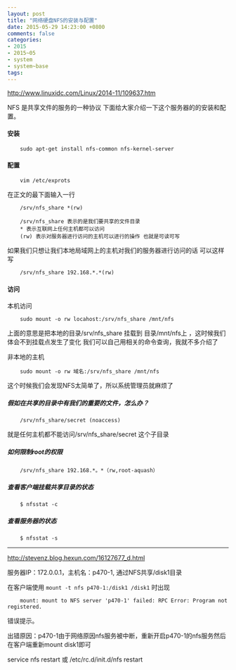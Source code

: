 ```yaml
---
layout: post
title: "网络硬盘NFS的安装与配置"
date: 2015-05-29 14:23:00 +0800
comments: false
categories:
- 2015
- 2015~05
- system
- system~base
tags:
---
```

http://www.linuxidc.com/Linux/2014-11/109637.htm

NFS 是共享文件的服务的一种协议 下面给大家介绍一下这个服务器的的安装和配置。

#### 安装
```
	sudo apt-get install nfs-common nfs-kernel-server
```

#### 配置
```
	vim /etc/exprots
```

在正文的最下面输入一行
```
	/srv/nfs_share *(rw)

	/srv/nfs_share 表示的是我们要共享的文件目录
	* 表示互联网上任何主机都可以访问 
	(rw) 表示对服务器进行访问的主机可以进行的操作 也就是可读可写
```

如果我们只想让我们本地局域网上的主机对我们的服务器进行访问的话  可以这样写
```
	/srv/nfs_share 192.168.*.*(rw)
```

#### 访问

本机访问
```
	sudo mount -o rw locahost:/srv/nfs_share /mnt/nfs
```

上面的意思是把本地的目录/srv/nfs_share 挂载到 目录/mnt/nfs上 ，这时候我们体会不到挂载点发生了变化 我们可以自己用相关的命令查询，我就不多介绍了

非本地的主机
```
	sudo mount -o rw 域名:/srv/nfs_share /mnt/nfs
```

这个时候我们会发现NFS太简单了，所以系统管理员就麻烦了

##### 假如在共享的目录中有我们的重要的文件，怎么办？
```
	/srv/nfs_share/secret (noaccess)
```
就是任何主机都不能访问/srv/nfs_share/secret 这个子目录


##### 如何限制root的权限
```
	/srv/nfs_share 192.168.*。*（rw,root-aquash）
```

##### 查看客户端挂载共享目录的状态
```
	$ nfsstat -c
```

##### 查看服务器的状态
```
	$ nfsstat -s
```

-----------------

http://stevenz.blog.hexun.com/16127677_d.html


服务器IP：172.0.0.1，主机名：p470-1, 通过NFS共享/disk1目录

在客户端使用 `mount -t nfs p470-1:/disk1 /disk1` 时出现
```
	mount: mount to NFS server 'p470-1' failed: RPC Error: Program not registered.
```
错误提示。

出错原因：p470-1由于网络原因nfs服务被中断，重新开启p470-1的nfs服务然后在客户端重新mount disk1即可

service nfs restart 或 /etc/rc.d/init.d/nfs restart


